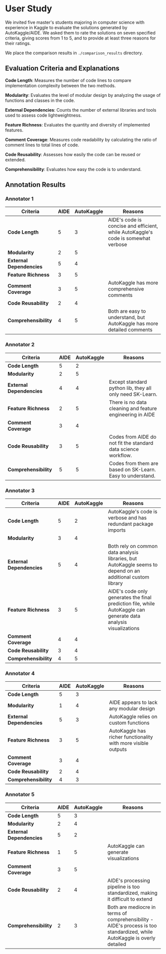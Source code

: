 # User Study

We invited five master's students majoring in computer science with experience in Kaggle to evaluate the solutions generated by AutoKaggle/AIDE. We asked them to rate the solutions on seven specified criteria, giving scores from 1 to 5, and to provide at least three reasons for their ratings.

We place the comparison results in `./comparison_results` directory.




## Evaluation Criteria and Explanations

**Code Length**: Measures the number of code lines to compare implementation complexity between the two methods.

**Modularity**: Evaluates the level of modular design by analyzing the usage of functions and classes in the code.

**External Dependencies**: Counts the number of external libraries and tools used to assess code lightweightness.

**Feature Richness**: Evaluates the quantity and diversity of implemented features.

**Comment Coverage**: Measures code readability by calculating the ratio of comment lines to total lines of code.

**Code Reusability**: Assesses how easily the code can be reused or extended.

**Comprehensibility**: Evaluates how easy the code is to understand.




## Annotation Results

### Annotator 1

| **Criteria**         | **AIDE** | **AutoKaggle** | **Reasons**                                                   |
| ------------------- | -------- | -------------- | ------------------------------------------------------------ |
| **Code Length**     | 5        | 3              | AIDE's code is concise and efficient, while AutoKaggle's code is somewhat verbose |
| **Modularity**      | 2        | 5              |                                                              |
| **External Dependencies** | 5   | 4              |                                                              |
| **Feature Richness** | 3       | 5              |                                                              |
| **Comment Coverage** | 3        | 5              | AutoKaggle has more comprehensive comments                    |
| **Code Reusability** | 2       | 4              |                                                              |
| **Comprehensibility** | 4      | 5              | Both are easy to understand, but AutoKaggle has more detailed comments |



### Annotator 2

| **Criteria**         | **AIDE** | **AutoKaggle** | **Reasons**                                                   |
| ------------------- | -------- | -------------- | ------------------------------------------------------------ |
| **Code Length**     | 5        | 2              |                                                              |
| **Modularity**      | 2        | 5              |                                                              |
| **External Dependencies** | 4   | 4              | Except standard python lib, they all only need SK-Learn.     |
| **Feature Richness** | 2       | 5              | There is no data cleaning and feature engineering in AIDE    |
| **Comment Coverage** | 3        | 4              |                                                              |
| **Code Reusability** | 3       | 5              | Codes from AIDE do not fit the standard data science workflow. |
| **Comprehensibility** | 5      | 5              | Codes from them are based on SK-Learn. Easy to understand.   |



### Annotator 3

| **Criteria**         | **AIDE** | **AutoKaggle** | **Reasons**                                                   |
| ------------------- | -------- | -------------- | ------------------------------------------------------------ |
| **Code Length**     | 5        | 2              | AutoKaggle's code is verbose and has redundant package imports |
| **Modularity**      | 3        | 4              |                                                              |
| **External Dependencies** | 5   | 4              | Both rely on common data analysis libraries, but AutoKaggle seems to depend on an additional custom library |
| **Feature Richness** | 3       | 5              | AIDE's code only generates the final prediction file, while AutoKaggle can generate data analysis visualizations |
| **Comment Coverage** | 4        | 4              |                                                              |
| **Code Reusability** | 3       | 4              |                                                              |
| **Comprehensibility** | 4      | 5              |                                                              |



### Annotator 4

| **Criteria**         | **AIDE** | **AutoKaggle** | **Reasons**                                                   |
| ------------------- | -------- | -------------- | ------------------------------------------------------------ |
| **Code Length**     | 5        | 3              |                                                              |
| **Modularity**      | 1        | 4              | AIDE appears to lack any modular design                       |
| **External Dependencies** | 5   | 3              | AutoKaggle relies on custom functions                         |
| **Feature Richness** | 3       | 5              | AutoKaggle has richer functionality with more visible outputs |
| **Comment Coverage** | 3        | 4              |                                                              |
| **Code Reusability** | 2       | 4              |                                                              |
| **Comprehensibility** | 4      | 3              |                                                              |



### Annotator 5

| **Criteria**         | **AIDE** | **AutoKaggle** | **Reasons**                                                   |
| ------------------- | -------- | -------------- | ------------------------------------------------------------ |
| **Code Length**     | 5        | 3              |                                                              |
| **Modularity**      | 2        | 4              |                                                              |
| **External Dependencies** | 5   | 2              |                                                              |
| **Feature Richness** | 1        | 5              | AutoKaggle can generate visualizations                        |
| **Comment Coverage** | 3        | 5              |                                                              |
| **Code Reusability** | 2       | 4              | AIDE's processing pipeline is too standardized, making it difficult to extend |
| **Comprehensibility** | 2      | 3              | Both are mediocre in terms of comprehensibility - AIDE's process is too standardized, while AutoKaggle is overly detailed |
